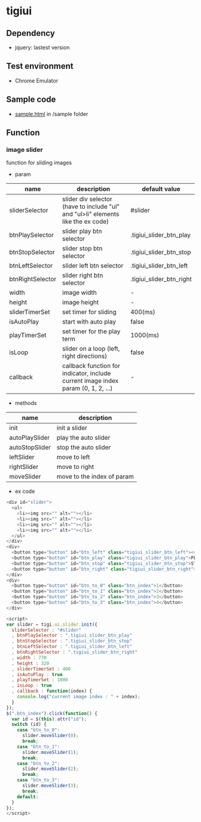# tigiui

## Dependency
* jquery: lastest version

## Test environment
* Chrome Emulator

## Sample code
* [sample.html](https://github.com/onlytigi/javaScriptStudy/blob/master/sample/sample.html) in /sample folder

## Function
### image slider
function for sliding images
* param

| name | description | default value |
|---|---|---|
| sliderSelector | slider div selector (have to include "ul" and "ul>li" elements like the ex code) | #slider |
| btnPlaySelector | slider play btn selector | .tigiui_slider_btn_play |
| btnStopSelector | slider stop btn selector | .tigiui_slider_btn_stop |
| btnLeftSelector | slider left btn selector | .tigiui_slider_btn_left |
| btnRightSelector | slider right btn selector | .tigiui_slider_btn_right |
| width | image width | - |
| height | image height | - |
| sliderTimerSet | set timer for sliding | 400(ms) |
| isAutoPlay | start with auto play | false |
| playTimerSet | set timer for the play term | 1000(ms) |
| isLoop | slider on a loop (left, right directions) | false |
| callback| callback function for indicator, include current image index param (0, 1, 2, ...) | - |
* methods

| name | description |
|-|-|
| init | init a slider |
| autoPlaySlider | play the auto slider |
| autoStopSlider | stop the auto slider |
| leftSlider | move to left |
| rightSlider | move to right |
| moveSlider | move to the index of param |

* ex code

```javascript
<div id="slider">
  <ul>
    <li><img src="" alt=""></li>
    <li><img src="" alt=""></li>
    <li><img src="" alt=""></li>
    <li><img src="" alt=""></li>
  </ul>
</div>
<div>
  <button type="button" id="btn_left" class="tigiui_slider_btn_left"><</button>
  <button type="button" id="btn_play" class="tigiui_slider_btn_play">PLAY</button>
  <button type="button" id="btn_stop" class="tigiui_slider_btn_stop">STOP</button>
  <button type="button" id="btn_right" class="tigiui_slider_btn_right">></button>
</div>
<div>
  <button type="button" id="btn_to_0" class="btn_index">1</button>
  <button type="button" id="btn_to_1" class="btn_index">2</button>
  <button type="button" id="btn_to_2" class="btn_index">3</button>
  <button type="button" id="btn_to_3" class="btn_index">4</button>
</div>

<script>
var slider = tigi.ui.slider.init({
  sliderSelector : "#slider"
  , btnPlaySelector : ".tigiui_slider_btn_play"
  , btnStopSelector : ".tigiui_slider_btn_stop"
  , btnLeftSelector : ".tigiui_slider_btn_left"
  , btnRightSelector : ".tigiui_slider_btn_right"
  , width : 770
  , height : 320
  , sliderTimerSet : 400
  , isAutoPlay : true
  , playTimerSet : 1000
  , isLoop : true
  , callback : function(index) {
    console.log("current image index : " + index);
  }
});
$(".btn_index").click(function() {
  var id = $(this).attr("id");
  switch (id) {
    case "btn_to_0":
      slider.moveSlider(0);
      break;
    case "btn_to_1":
      slider.moveSlider(1);
      break;
    case "btn_to_2":
      slider.moveSlider(2);
      break;
    case "btn_to_3":
      slider.moveSlider(3);
      break;
    default:
  }
});
</script>
```
